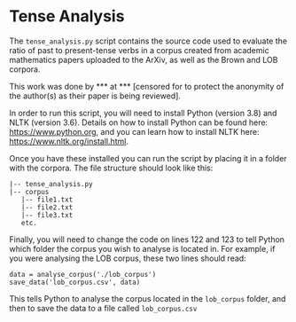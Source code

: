 # Tense Analysis

The `tense_analysis.py` script contains the source code used to evaluate the ratio of past to present-tense verbs in a corpus created from academic mathematics papers uploaded to the ArXiv, as well as the Brown and LOB corpora.

This work was done by *** at *** [censored for to protect the anonymity of the author(s) as their paper is being reviewed].

In order to run this script, you will need to install Python (version 3.8) and NLTK (version 3.6). Details on how to install Python can be found here: https://www.python.org, and you can learn how to install NLTK here: https://www.nltk.org/install.html.

Once you have these installed you can run the script by placing it in a folder with the corpora. The file structure should look like this:

```
|-- tense_analysis.py
|-- corpus
   |-- file1.txt
   |-- file2.txt
   |-- file3.txt
   etc.
```
Finally, you will need to change the code on lines 122 and 123 to tell Python which folder the corpus you wish to analyse is located in. For example, if you were analysing the LOB corpus, these two lines should read:

```
data = analyse_corpus('./lob_corpus')
save_data('lob_corpus.csv', data)
```

This tells Python to analyse the corpus located in the `lob_corpus` folder, and then to save the data to a file called `lob_corpus.csv`
